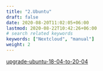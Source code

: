 ```yaml
---
title: "2.Ubuntu"
draft: false
date: 2020-08-20T11:02:05+06:00
lastmod: 2020-08-22T10:42:26+06:00
# search related keywords
keywords: ["Nextcloud", "manual"]
weight: 2
---
```




[upgrade-ubuntu-18-04-to-20-04](https://www.linuxtechi.com/upgrade-ubuntu-18-04-lts-to-ubuntu-20-04-lts/)
